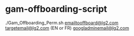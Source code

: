 # gam-offboarding-script

./Gam_Offboarding_Perm.sh emailtooffboard@lg2.com targetemail@lg2.com (EN or FR) googladminemail@lg2.com
